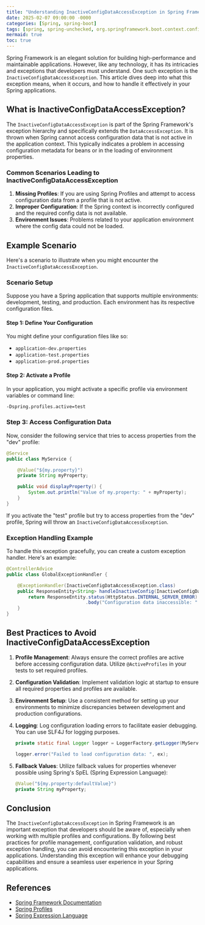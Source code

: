 ```yaml
---
title: "Understanding InactiveConfigDataAccessException in Spring Framework"
date: 2025-02-07 09:00:00 -0000
categories: [Spring, spring-boot]
tags: [spring, spring-unchecked, org.springframework.boot.context.config]
mermaid: true
toc: true
---
```



Spring Framework is an elegant solution for building high-performance and maintainable applications. However, like any technology, it has its intricacies and exceptions that developers must understand. One such exception is the `InactiveConfigDataAccessException`. This article dives deep into what this exception means, when it occurs, and how to handle it effectively in your Spring applications.

## What is InactiveConfigDataAccessException?

The `InactiveConfigDataAccessException` is part of the Spring Framework's exception hierarchy and specifically extends the `DataAccessException`. It is thrown when Spring cannot access configuration data that is not active in the application context. This typically indicates a problem in accessing configuration metadata for beans or in the loading of environment properties.

### Common Scenarios Leading to InactiveConfigDataAccessException

1. **Missing Profiles**: If you are using Spring Profiles and attempt to access configuration data from a profile that is not active.
2. **Improper Configuration**: If the Spring context is incorrectly configured and the required config data is not available.
3. **Environment Issues**: Problems related to your application environment where the config data could not be loaded.

## Example Scenario

Here's a scenario to illustrate when you might encounter the `InactiveConfigDataAccessException`.

### Scenario Setup

Suppose you have a Spring application that supports multiple environments: development, testing, and production. Each environment has its respective configuration files.

#### Step 1: Define Your Configuration

You might define your configuration files like so:

- `application-dev.properties`
- `application-test.properties`
- `application-prod.properties`

#### Step 2: Activate a Profile

In your application, you might activate a specific profile via environment variables or command line:

```bash
-Dspring.profiles.active=test
```

### Step 3: Access Configuration Data

Now, consider the following service that tries to access properties from the "dev" profile:

```java
@Service
public class MyService {

    @Value("${my.property}")
    private String myProperty;

    public void displayProperty() {
        System.out.println("Value of my.property: " + myProperty);
    }
}
```

If you activate the "test" profile but try to access properties from the "dev" profile, Spring will throw an `InactiveConfigDataAccessException`.

### Exception Handling Example

To handle this exception gracefully, you can create a custom exception handler. Here's an example:

```java
@ControllerAdvice
public class GlobalExceptionHandler {

    @ExceptionHandler(InactiveConfigDataAccessException.class)
    public ResponseEntity<String> handleInactiveConfig(InactiveConfigDataAccessException ex) {
        return ResponseEntity.status(HttpStatus.INTERNAL_SERVER_ERROR)
                             .body("Configuration data inaccessible: " + ex.getMessage());
    }
}
```

## Best Practices to Avoid InactiveConfigDataAccessException

1. **Profile Management**: Always ensure the correct profiles are active before accessing configuration data. Utilize `@ActiveProfiles` in your tests to set required profiles.
  
2. **Configuration Validation**: Implement validation logic at startup to ensure all required properties and profiles are available.

3. **Environment Setup**: Use a consistent method for setting up your environments to minimize discrepancies between development and production configurations.

4. **Logging**: Log configuration loading errors to facilitate easier debugging. You can use SLF4J for logging purposes.

   ```java
   private static final Logger logger = LoggerFactory.getLogger(MyService.class);

   logger.error("Failed to load configuration data: ", ex);
   ```

5. **Fallback Values**: Utilize fallback values for properties whenever possible using Spring's SpEL (Spring Expression Language):

   ```java
   @Value("${my.property:defaultValue}")
   private String myProperty;
   ```

## Conclusion

The `InactiveConfigDataAccessException` in Spring Framework is an important exception that developers should be aware of, especially when working with multiple profiles and configurations. By following best practices for profile management, configuration validation, and robust exception handling, you can avoid encountering this exception in your applications. Understanding this exception will enhance your debugging capabilities and ensure a seamless user experience in your Spring applications.

## References

- [Spring Framework Documentation](https://docs.spring.io/spring-framework/docs/current/reference/html/)
- [Spring Profiles](https://docs.spring.io/spring-framework/docs/current/reference/html/core.html#beans-profile)
- [Spring Expression Language](https://docs.spring.io/spring-framework/docs/current/reference/html/core.html#expressions)